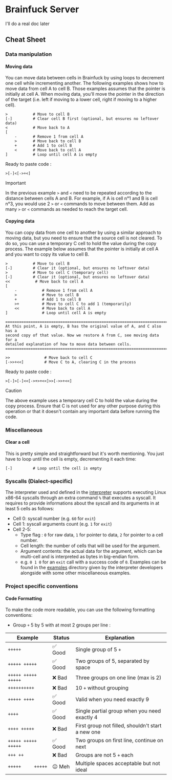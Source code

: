 # Brainfuck Server

I'll do a real doc later

## Cheat Sheet

### Data manipulation

#### Moving data 

You can move data between cells in Brainfuck by using loops to decrement one cell while incrementing another. The following examples shows how to move data from cell A to cell B. Those examples assumes that the pointer is initially at cell A. When moving data, you'll move the pointer in the direction of the target (i.e. left if moving to a lower cell, right if moving to a higher cell).

```bf
>           # Move to cell B
[-]         # Clear cell B first (optional, but ensures no leftover data)
<           # Move back to A
[
    -       # Remove 1 from cell A
    >       # Move back to cell B
    +       # Add 1 to cell B
    <       # Move back to cell A
]           # Loop until cell A is empty
```
Ready to paste code :
```bf
>[-]<[->+<]
```

> [!IMPORTANT]
> In the previous example `>` and `<` need to be repeated according to the distance between cells A and B. For example, if A is cell n°1 and B is cell n°3, you would use 2 `>` or `<` commands to move between them. Add as many `>` or `<` commands as needed to reach the target cell.

#### Copying data
You can copy data from one cell to another by using a similar approach to moving data, but you need to ensure that the source cell is not cleared. To do so, you can use a temporary C cell to hold the value during the copy process. The example below assumes that the pointer is initially at cell A and you want to copy its value to cell B.

```bf
>           # Move to cell B
[-]         # Clear it (optional, but ensures no leftover data)
>           # Move to cell C (temporary cell)
[-]         # Clear it (optional, but ensures no leftover data)
<<           # Move back to cell A
[
    -           # Remove 1 from cell A
    >           # Move to cell B
    +           # Add 1 to cell B
    >+          # Move to cell C to add 1 (temporarily)
    <<          # Move back to cell A
]               # Loop until cell A is empty

===============================================================================
At this point, A is empty, B has the original value of A, and C also has a 
second copy of that value. Now we restore A from C, see moving data for a 
detailed explanation of how to move data between cells.
===============================================================================

>>               # Move back to cell C
[->>+<<]         # Move C to A, clearing C in the process
```
Ready to paste code :
```bf
>[-]>[-]<<[->+>+<<]>>[->>+<<]
```

> [!CAUTION]
> The above example uses a temporary cell C to hold the value during the copy process. Ensure that C is not used for any other purpose during this operation or that it doesn't contain any important data before running the code.


### Miscellaneous 

#### Clear a cell

This is pretty simple and straightforward but it's worth mentioning. You just have to loop until the cell is empty, decrementing it each time:

```bf
[-]         # Loop until the cell is empty
```


### Syscalls (Dialect-specific)

The interpreter used and defined in the [interpreter](interpreter/) supports executing Linux x86-64 syscalls through an extra command `%` that executes a syscall.
It requires to provide informations about the syscall and its arguments in at least 5 cells as follows:
- Cell 0: syscall number (e.g. `60` for `exit`)
- Cell 1: syscall arguments count (e.g. `1` for `exit`)
- Cell 2-5:
    - Type flag : `0` for raw data, `1` for pointer to data, `2` for pointer to a cell number.
    - Cell length: the number of cells that will be used for the argument.
    - Argument contents: the actual data for the argument, which can be multi-cell and is interpreted as bytes in big-endian form.
    - e.g. `0 1 0` for an `exit` call with a success code of `0`.
Examples can be found in the [examples](interpreter/examples/) directory given by the interpreter developers alongside with some other miscellaneous examples.



### Project specific conventions

#### Code Formatting 

To make the code more readable, you can use the following formatting conventions:
- Group `+` 5 by 5 with at most 2 groups per line :

| Example | Status | Explanation |
|---------|--------|-------------|
| `+++++` | ✅ Good | Single group of 5 `+` |
| `+++++ +++++` | ✅ Good | Two groups of 5, separated by space |
| `+++++ +++++ +++++` | ❌ Bad | Three groups on one line (max is 2) |
| `++++++++++` | ❌ Bad | 10 `+` without grouping |
| `+++++ ++++` | ✅ Good | Valid when you need exactly 9 |
| `++++` | ✅ Good | Single partial group when you need exactly 4 |
| `++++ +++++` | ❌ Bad | First group not filled, shouldn't start a new one |
| `+++++ +++++`<br>`+++++` | ✅ Good | Two groups on first line, continue on next |
| `+++ ++` | ❌ Bad | Groups are not 5 `+` each |
| `+++++     +++++` | 😐 Meh | Multiple spaces acceptable but not ideal |
